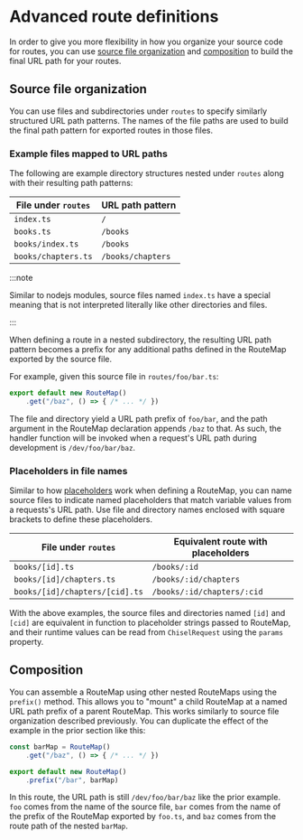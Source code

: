 # Advanced route definitions

In order to give you more flexibility in how you organize your source code for
routes, you can use [source file organization](#source-file-organization) and
[composition](#composition) to build the final URL path for your routes.

## Source file organization

You can use files and subdirectories under `routes` to specify similarly
structured URL path patterns. The names of the file paths are used to build the
final path pattern for exported routes in those files.

### Example files mapped to URL paths

The following are example directory structures nested under `routes` along with
their resulting path patterns:

| File under `routes` | URL path pattern |
| --- | --- |
| `index.ts` | `/` |
| `books.ts` | `/books` |
| `books/index.ts` | `/books` |
| `books/chapters.ts` | `/books/chapters` |

:::note

Similar to nodejs modules, source files named `index.ts` have a special meaning
that is not interpreted literally like other directories and files.

:::

When defining a route in a nested subdirectory, the resulting URL path pattern
becomes a prefix for any additional paths defined in the RouteMap exported by
the source file.

For example, given this source file in `routes/foo/bar.ts`:

```ts title="routes/foo/bar.ts"
export default new RouteMap()
    .get("/baz", () => { /* ... */ })
```

The file and directory yield a URL path prefix of `foo/bar`, and the path
argument in the RouteMap declaration appends `/baz` to that. As such, the
handler function will be invoked when a request's URL path during development is
`/dev/foo/bar/baz`.

### Placeholders in file names

Similar to how [placeholders] work when defining a RouteMap, you can name source
files to indicate named placeholders that match variable values from a
requests's URL path. Use file and directory names enclosed with square brackets
to define these placeholders.

| File under `routes` | Equivalent route with placeholders |
| --- | --- |
| `books/[id].ts` | `/books/:id` |
| `books/[id]/chapters.ts` | `/books/:id/chapters` |
| `books/[id]/chapters/[cid].ts` | `/books/:id/chapters/:cid` |

With the above examples, the source files and directories named `[id]` and
`[cid]` are equivalent in function to placeholder strings passed to RouteMap,
and their runtime values can be read from `ChiselRequest` using the `params`
property.

## Composition

You can assemble a RouteMap using other nested RouteMaps using the `prefix()`
method. This allows you to "mount" a child RouteMap at a named URL path prefix
of a parent RouteMap. This works similarly to source file organization described
previously. You can duplicate the effect of the example in the prior section
like this:

```ts title="routes/foo.ts"
const barMap = RouteMap()
    .get("/baz", () => { /* ... */ })

export default new RouteMap()
    .prefix("/bar", barMap)
```

In this route, the URL path is still `/dev/foo/bar/baz` like the prior example.
`foo` comes from the name of the source file, `bar` comes from the name of the
prefix of the RouteMap exported by `foo.ts`, and `baz` comes from the route path
of the nested `barMap`.

[placeholders]: ./placeholders
